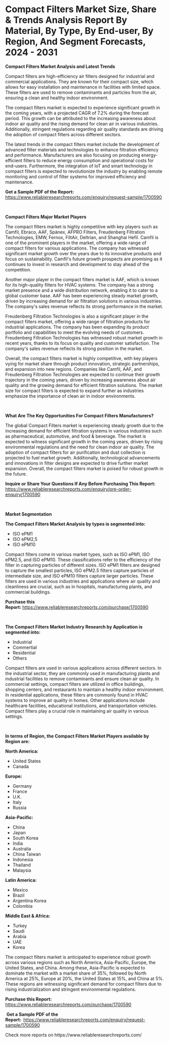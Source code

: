 <p><h1>Compact Filters Market Size, Share & Trends Analysis Report By Material, By Type, By End-user, By Region, And Segment Forecasts, 2024 - 2031</h1></p><p><strong>Compact Filters Market Analysis and Latest Trends</strong></p>
<p><p>Compact filters are high-efficiency air filters designed for industrial and commercial applications. They are known for their compact size, which allows for easy installation and maintenance in facilities with limited space. These filters are used to remove contaminants and particles from the air, ensuring a clean and healthy indoor environment.</p><p>The compact filters market is expected to experience significant growth in the coming years, with a projected CAGR of 7.2% during the forecast period. This growth can be attributed to the increasing awareness about indoor air quality and the rising demand for clean air in various industries. Additionally, stringent regulations regarding air quality standards are driving the adoption of compact filters across different sectors.</p><p>The latest trends in the compact filters market include the development of advanced filter materials and technologies to enhance filtration efficiency and performance. Manufacturers are also focusing on producing energy-efficient filters to reduce energy consumption and operational costs for end-users. Furthermore, the integration of IoT and smart technology in compact filters is expected to revolutionize the industry by enabling remote monitoring and control of filter systems for improved efficiency and maintenance.</p></p>
<p><strong>Get a Sample PDF of the Report:&nbsp;</strong> <a href="https://www.reliableresearchreports.com/enquiry/request-sample/1700590">https://www.reliableresearchreports.com/enquiry/request-sample/1700590</a></p>
<p>&nbsp;</p>
<p><strong>Compact Filters Major Market Players</strong></p>
<p><p>The compact filters market is highly competitive with key players such as Camfil, Ebraco, AAF, Spänex, AFPRO Filters, Freudenberg Filtration Technologies, EMW, Fernox, FiltAir, Deltrian, and Shanghai Hefil. Camfil is one of the prominent players in the market, offering a wide range of compact filters for various applications. The company has witnessed significant market growth over the years due to its innovative products and focus on sustainability. Camfil's future growth prospects are promising as it continues to invest in research and development to stay ahead of the competition.</p><p>Another major player in the compact filters market is AAF, which is known for its high-quality filters for HVAC systems. The company has a strong market presence and a wide distribution network, enabling it to cater to a global customer base. AAF has been experiencing steady market growth, driven by increasing demand for air filtration solutions in various industries. The company's sales revenue reflects its strong performance in the market.</p><p>Freudenberg Filtration Technologies is also a significant player in the compact filters market, offering a wide range of filtration products for industrial applications. The company has been expanding its product portfolio and capabilities to meet the evolving needs of customers. Freudenberg Filtration Technologies has witnessed robust market growth in recent years, thanks to its focus on quality and customer satisfaction. The company's sales revenue reflects its strong position in the market.</p><p>Overall, the compact filters market is highly competitive, with key players vying for market share through product innovation, strategic partnerships, and expansion into new regions. Companies like Camfil, AAF, and Freudenberg Filtration Technologies are expected to continue their growth trajectory in the coming years, driven by increasing awareness about air quality and the growing demand for efficient filtration solutions. The market size for compact filters is expected to expand further as industries emphasize the importance of clean air in indoor environments.</p></p>
<p>&nbsp;</p>
<p><strong>What Are The Key Opportunities For Compact Filters Manufacturers?</strong></p>
<p><p>The global Compact Filters market is experiencing steady growth due to the increasing demand for efficient filtration systems in various industries such as pharmaceutical, automotive, and food & beverage. The market is expected to witness significant growth in the coming years, driven by rising environmental regulations and the need for clean indoor air quality. The adoption of compact filters for air purification and dust collection is projected to fuel market growth. Additionally, technological advancements and innovations in filter designs are expected to drive further market expansion. Overall, the compact filters market is poised for robust growth in the future.</p></p>
<p><strong>Inquire or Share Your Questions If Any Before Purchasing This Report:</strong> <a href="https://www.reliableresearchreports.com/enquiry/pre-order-enquiry/1700590">https://www.reliableresearchreports.com/enquiry/pre-order-enquiry/1700590</a></p>
<p>&nbsp;</p>
<p><strong>Market Segmentation</strong></p>
<p><strong>The Compact Filters Market Analysis by types is segmented into:</strong></p>
<p><ul><li>ISO ePM1</li><li>ISO ePM2,5</li><li>ISO ePM10</li></ul></p>
<p><p>Compact filters come in various market types, such as ISO ePM1, ISO ePM2.5, and ISO ePM10. These classifications refer to the efficiency of the filter in capturing particles of different sizes. ISO ePM1 filters are designed to capture the smallest particles, ISO ePM2.5 filters capture particles of intermediate size, and ISO ePM10 filters capture larger particles. These filters are used in various industries and applications where air quality and cleanliness are crucial, such as in hospitals, manufacturing plants, and commercial buildings.</p></p>
<p><strong>Purchase this Report:&nbsp;</strong><a href="https://www.reliableresearchreports.com/purchase/1700590">https://www.reliableresearchreports.com/purchase/1700590</a></p>
<p>&nbsp;</p>
<p><strong>The Compact Filters Market Industry Research by Application is segmented into:</strong></p>
<p><ul><li>Industrial</li><li>Commertial</li><li>Residential</li><li>Others</li></ul></p>
<p><p>Compact filters are used in various applications across different sectors. In the industrial sector, they are commonly used in manufacturing plants and industrial facilities to remove contaminants and ensure clean air quality. In commercial settings, compact filters are utilized in office buildings, shopping centers, and restaurants to maintain a healthy indoor environment. In residential applications, these filters are commonly found in HVAC systems to improve air quality in homes. Other applications include healthcare facilities, educational institutions, and transportation vehicles. Compact filters play a crucial role in maintaining air quality in various settings.</p></p>
<p>&nbsp;</p>
<p><strong>In terms of Region, the Compact Filters Market Players available by Region are:</strong></p>
<p>
    <p> <strong> North America: </strong>
        <ul>
            <li>United States</li>
            <li>Canada</li>
        </ul>
        </p> 
    <p> <strong> Europe: </strong>
        <ul>
            <li>Germany</li>
            <li>France</li>
            <li>U.K.</li>
            <li>Italy</li>
            <li>Russia</li>
        </ul>
        </p> 
    <p> <strong> Asia-Pacific: </strong>
        <ul>
            <li>China</li>
            <li>Japan</li>
            <li>South Korea</li>
            <li>India</li>
            <li>Australia</li>
            <li>China Taiwan</li>
            <li>Indonesia</li>
            <li>Thailand</li>
            <li>Malaysia</li>
        </ul>
        </p> 
    <p> <strong> Latin America: </strong>
        <ul>
            <li>Mexico</li>
            <li>Brazil</li>
            <li>Argentina Korea</li>
            <li>Colombia</li>
        </ul>
        </p> 
    <p> <strong> Middle East & Africa: </strong>
        <ul>
            <li>Turkey</li>
            <li>Saudi</li>
            <li>Arabia</li>
            <li>UAE</li>
            <li>Korea</li>
        </ul>
    </p>
    </p>
<p><p>The compact filters market is anticipated to experience robust growth across various regions such as North America, Asia-Pacific, Europe, the United States, and China. Among these, Asia-Pacific is expected to dominate the market with a market share of 35%, followed by North America at 25%, Europe at 20%, the United States at 15%, and China at 5%. These regions are witnessing significant demand for compact filters due to rising industrialization and stringent environmental regulations.</p></p>
<p><strong>Purchase this Report: </strong><a href="https://www.reliableresearchreports.com/purchase/1700590">https://www.reliableresearchreports.com/purchase/1700590</a></p>
<p>&nbsp;<strong>Get a Sample PDF of the Report:&nbsp;&nbsp;</strong><a href="https://www.reliableresearchreports.com/enquiry/request-sample/1700590">https://www.reliableresearchreports.com/enquiry/request-sample/1700590</a></p>
<p><strong></strong></p>
<p>Check more reports on https://www.reliableresearchreports.com/</p>